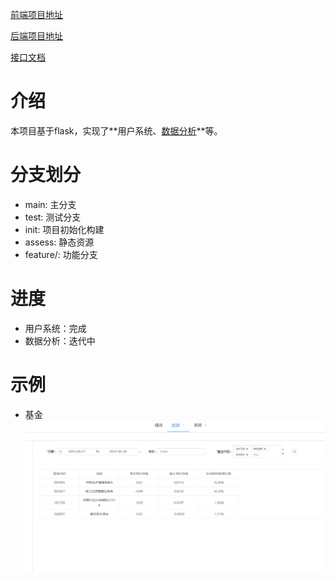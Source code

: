 [前端项目地址](https://github.com/fevolq/Front)

[后端项目地址](https://github.com/fevolq/Backend)

[接口文档]()

# 介绍
本项目基于flask，实现了**用户系统、[数据分析](https://fevolq.gitbook.io/dashboard/)**等。

# 分支划分
* main: 主分支
* test: 测试分支
* init: 项目初始化构建
* assess: 静态资源
* feature/: 功能分支

# 进度
* 用户系统：完成
* 数据分析：迭代中

# 示例
* 基金
![数据分析](./assess/images/demo.png)
